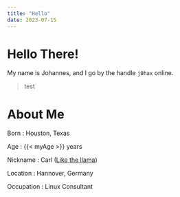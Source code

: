 ```yaml
---
title: "Hello"
date: 2023-07-15
---
```


# Hello There!

My name is Johannes, and I go by the handle `j0hax` online.

> test

# About Me

Born
: Houston, Texas

Age
: {{< myAge >}} years

Nickname
: Carl ([Like the llama](https://youtu.be/kZUPCB9533Y))

Location
: Hannover, Germany

Occupation
: Linux Consultant
